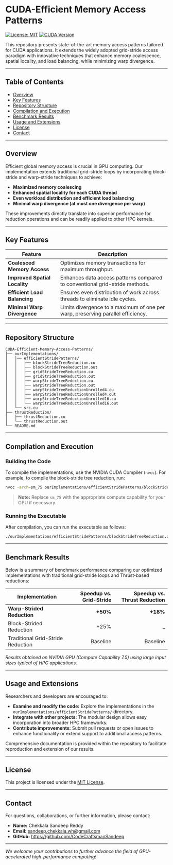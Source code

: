 # CUDA-Efficient Memory Access Patterns

[![License: MIT](https://img.shields.io/badge/License-MIT-yellow.svg)](LICENSE)
[![CUDA Version](https://img.shields.io/badge/CUDA-sm_75-blue.svg)](https://developer.nvidia.com/cuda-gpus)

This repository presents state-of-the-art memory access patterns tailored for CUDA applications. It extends the widely adopted grid-stride access paradigm with innovative techniques that enhance memory coalescence, spatial locality, and load balancing, while minimizing warp divergence.

---

## Table of Contents

- [Overview](#overview)
- [Key Features](#key-features)
- [Repository Structure](#repository-structure)
- [Compilation and Execution](#compilation-and-execution)
- [Benchmark Results](#benchmark-results)
- [Usage and Extensions](#usage-and-extensions)
- [License](#license)
- [Contact](#contact)

---

## Overview

Efficient global memory access is crucial in GPU computing. Our implementation extends traditional grid-stride loops by incorporating block-stride and warp-stride techniques to achieve:
- **Maximized memory coalescing**
- **Enhanced spatial locality for each CUDA thread**
- **Even workload distribution and efficient load balancing**
- **Minimal warp divergence (at most one divergence per warp)**

These improvements directly translate into superior performance for reduction operations and can be readily applied to other HPC kernels.

---

## Key Features

| Feature                                | Description                                                                                         |
|----------------------------------------|-----------------------------------------------------------------------------------------------------|
| **Coalesced Memory Access**            | Optimizes memory transactions for maximum throughput.                                             |
| **Improved Spatial Locality**          | Enhances data access patterns compared to conventional grid-stride methods.                         |
| **Efficient Load Balancing**           | Ensures even distribution of work across threads to eliminate idle cycles.                         |
| **Minimal Warp Divergence**            | Limits divergence to a maximum of one per warp, preserving parallel efficiency.                     |

---

## Repository Structure

```plaintext
CUDA-Efficient-Memory-Access-Patterns/
├── ourImplementations/
│   │── efficientStridePatterns/
│   │   ├── blockStrideTreeReduction.cu
│   │   ├── blockStrideTreeReduction.out
│   │   ├── gridStrideTreeReduction.cu
│   │   ├── gridStrideTreeReduction.out
│   │   ├── warpStrideTreeReduction.cu
│   │   ├── warpStrideTreeReduction.out
│   │   ├── warpStrideTreeReductionUnrolled4.cu
│   │   ├── warpStrideTreeReductionUnrolled4.out
│   │   ├── warpStrideTreeReductionUnrolled16.cu
│   │   └── warpStrideTreeReductionUnrolled16.out
│   └── src.cu
├── thrustReduction/
│   ├── thrustReduction.cu
│   └── thrustReduction.out
└── README.md
```

---

## Compilation and Execution

### Building the Code

To compile the implementations, use the NVIDIA CUDA Compiler (`nvcc`). For example, to compile the block-stride tree reduction, run:

```bash
nvcc -arch=sm_75 ourImplementations/efficientStridePatterns/blockStrideTreeReduction.cu ourImplementations/src.cu -o ourImplementations/efficientStridePatterns/blockStrideTreeReduction.out
```

> **Note:** Replace `sm_75` with the appropriate compute capability for your GPU if necessary.

### Running the Executable

After compilation, you can run the executable as follows:

```bash
./ourImplementations/efficientStridePatterns/blockStrideTreeReduction.out < input > output
```

---

## Benchmark Results

Below is a summary of benchmark performance comparing our optimized implementations with traditional grid-stride loops and Thrust-based reductions:

| Implementation                           | Speedup vs. Grid-Stride | Speedup vs. Thrust Reduction |
|------------------------------------------|-------------------------:|-----------------------------:|
| **Warp-Strided Reduction**               |            **+50%**      |            **+18%**          |
| Block-Strided Reduction                  |            +25%         |            _              |
| Traditional Grid-Stride Reduction        |             Baseline     |            Baseline          |

*Results obtained on NVIDIA GPU (Compute Capability 7.5) using large input sizes typical of HPC applications.*

---

## Usage and Extensions

Researchers and developers are encouraged to:
- **Examine and modify the code:** Explore the implementations in the `ourImplementations/efficientStridePatterns/` directory.
- **Integrate with other projects:** The modular design allows easy incorporation into broader HPC frameworks.
- **Contribute improvements:** Submit pull requests or open issues to enhance functionality or extend support to additional access patterns.

Comprehensive documentation is provided within the repository to facilitate reproduction and extension of our results.

---

## License

This project is licensed under the [MIT License](LICENSE).

---

## Contact

For questions, collaborations, or further information, please contact:
- **Name:** Chekkala Sandeep Reddy
- **Email:** sandeep.chekkala.wh@gmail.com
- **GitHub:** https://github.com/CodeCraftsmanSandeep

---

*We welcome your contributions to further advance the field of GPU-accelerated high-performance computing!*
